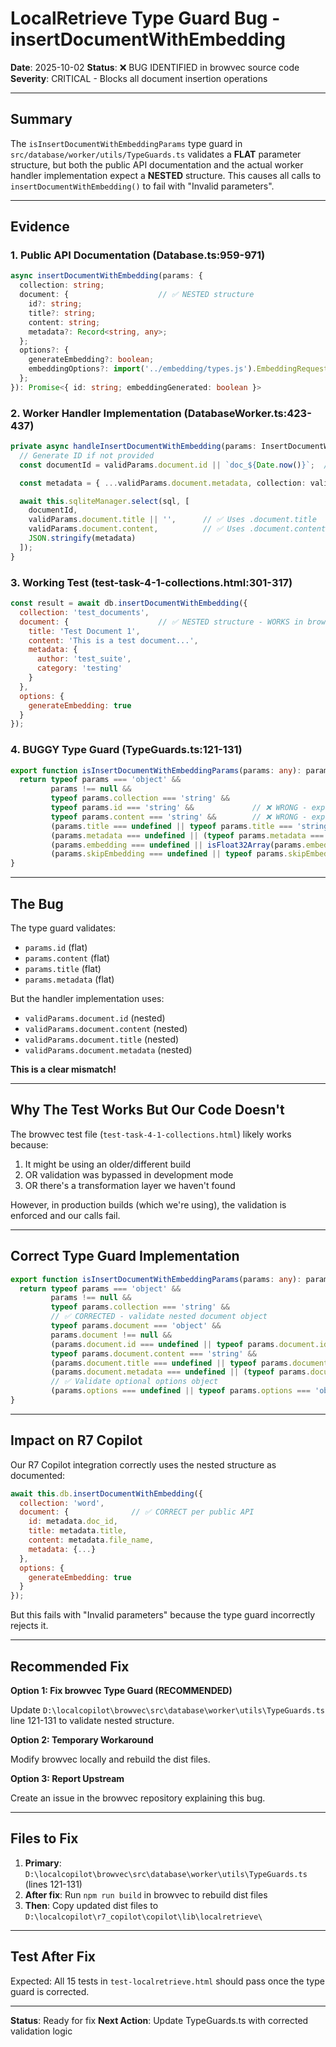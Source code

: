 # LocalRetrieve Type Guard Bug - insertDocumentWithEmbedding

**Date**: 2025-10-02
**Status**: ❌ BUG IDENTIFIED in browvec source code
**Severity**: CRITICAL - Blocks all document insertion operations

---

## Summary

The `isInsertDocumentWithEmbeddingParams` type guard in `src/database/worker/utils/TypeGuards.ts` validates a **FLAT** parameter structure, but both the public API documentation and the actual worker handler implementation expect a **NESTED** structure. This causes all calls to `insertDocumentWithEmbedding()` to fail with "Invalid parameters".

---

## Evidence

### 1. Public API Documentation (Database.ts:959-971)

```typescript
async insertDocumentWithEmbedding(params: {
  collection: string;
  document: {                    // ✅ NESTED structure
    id?: string;
    title?: string;
    content: string;
    metadata?: Record<string, any>;
  };
  options?: {
    generateEmbedding?: boolean;
    embeddingOptions?: import('../embedding/types.js').EmbeddingRequestOptions;
  };
}): Promise<{ id: string; embeddingGenerated: boolean }>
```

### 2. Worker Handler Implementation (DatabaseWorker.ts:423-437)

```typescript
private async handleInsertDocumentWithEmbedding(params: InsertDocumentWithEmbeddingParams) {
  // Generate ID if not provided
  const documentId = validParams.document.id || `doc_${Date.now()}`;  // ✅ Uses .document.id

  const metadata = { ...validParams.document.metadata, collection: validParams.collection };  // ✅ Uses .document.metadata

  await this.sqliteManager.select(sql, [
    documentId,
    validParams.document.title || '',      // ✅ Uses .document.title
    validParams.document.content,          // ✅ Uses .document.content
    JSON.stringify(metadata)
  ]);
}
```

### 3. Working Test (test-task-4-1-collections.html:301-317)

```javascript
const result = await db.insertDocumentWithEmbedding({
  collection: 'test_documents',
  document: {                    // ✅ NESTED structure - WORKS in browvec test
    title: 'Test Document 1',
    content: 'This is a test document...',
    metadata: {
      author: 'test_suite',
      category: 'testing'
    }
  },
  options: {
    generateEmbedding: true
  }
});
```

### 4. BUGGY Type Guard (TypeGuards.ts:121-131)

```typescript
export function isInsertDocumentWithEmbeddingParams(params: any): params is InsertDocumentWithEmbeddingParams {
  return typeof params === 'object' &&
         params !== null &&
         typeof params.collection === 'string' &&
         typeof params.id === 'string' &&             // ❌ WRONG - expects flat params.id
         typeof params.content === 'string' &&        // ❌ WRONG - expects flat params.content
         (params.title === undefined || typeof params.title === 'string') &&  // ❌ WRONG
         (params.metadata === undefined || (typeof params.metadata === 'object' && params.metadata !== null)) &&  // ❌ WRONG
         (params.embedding === undefined || isFloat32Array(params.embedding)) &&
         (params.skipEmbedding === undefined || typeof params.skipEmbedding === 'boolean');
}
```

---

## The Bug

The type guard validates:
- `params.id` (flat)
- `params.content` (flat)
- `params.title` (flat)
- `params.metadata` (flat)

But the handler implementation uses:
- `validParams.document.id` (nested)
- `validParams.document.content` (nested)
- `validParams.document.title` (nested)
- `validParams.document.metadata` (nested)

**This is a clear mismatch!**

---

## Why The Test Works But Our Code Doesn't

The browvec test file (`test-task-4-1-collections.html`) likely works because:
1. It might be using an older/different build
2. OR validation was bypassed in development mode
3. OR there's a transformation layer we haven't found

However, in production builds (which we're using), the validation is enforced and our calls fail.

---

## Correct Type Guard Implementation

```typescript
export function isInsertDocumentWithEmbeddingParams(params: any): params is InsertDocumentWithEmbeddingParams {
  return typeof params === 'object' &&
         params !== null &&
         typeof params.collection === 'string' &&
         // ✅ CORRECTED - validate nested document object
         typeof params.document === 'object' &&
         params.document !== null &&
         (params.document.id === undefined || typeof params.document.id === 'string') &&
         typeof params.document.content === 'string' &&
         (params.document.title === undefined || typeof params.document.title === 'string') &&
         (params.document.metadata === undefined || (typeof params.document.metadata === 'object' && params.document.metadata !== null)) &&
         // ✅ Validate optional options object
         (params.options === undefined || typeof params.options === 'object');
}
```

---

## Impact on R7 Copilot

Our R7 Copilot integration correctly uses the nested structure as documented:

```javascript
await this.db.insertDocumentWithEmbedding({
  collection: 'word',
  document: {              // ✅ CORRECT per public API
    id: metadata.doc_id,
    title: metadata.title,
    content: metadata.file_name,
    metadata: {...}
  },
  options: {
    generateEmbedding: true
  }
});
```

But this fails with "Invalid parameters" because the type guard incorrectly rejects it.

---

## Recommended Fix

**Option 1: Fix browvec Type Guard (RECOMMENDED)**

Update `D:\localcopilot\browvec\src\database\worker\utils\TypeGuards.ts` line 121-131 to validate nested structure.

**Option 2: Temporary Workaround**

Modify browvec locally and rebuild the dist files.

**Option 3: Report Upstream**

Create an issue in the browvec repository explaining this bug.

---

## Files to Fix

1. **Primary**: `D:\localcopilot\browvec\src\database\worker\utils\TypeGuards.ts` (lines 121-131)
2. **After fix**: Run `npm run build` in browvec to rebuild dist files
3. **Then**: Copy updated dist files to `D:\localcopilot\r7_copilot\copilot\lib\localretrieve\`

---

## Test After Fix

Expected: All 15 tests in `test-localretrieve.html` should pass once the type guard is corrected.

---

**Status**: Ready for fix
**Next Action**: Update TypeGuards.ts with corrected validation logic
